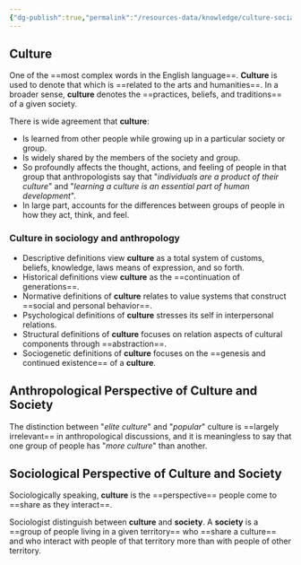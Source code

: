 ```yaml
---
{"dg-publish":true,"permalink":"/resources-data/knowledge/culture-social-and-politics/culture-and-society/defining-culture-and-society/"}
---
```


## Culture
One of the ==most complex words in the English language==. **Culture** is used to denote that which is ==related to the arts and humanities==. In a broader sense, **culture** denotes the ==practices, beliefs, and traditions== of a given society.

There is wide agreement that **culture**:
* Is learned from other people while growing up in a particular society or group.
* Is widely shared by the members of the society and group.
* So profoundly affects the thought, actions, and feeling of people in that group that anthropologists say that "*individuals are a product of their culture*" and "*learning a culture is an essential part of human development*".
* In large part, accounts for the differences between groups of people in how they act, think, and feel.

### Culture in sociology and anthropology
* Descriptive definitions view **culture** as a total system of customs, beliefs, knowledge, laws means of expression, and so forth.
* Historical definitions view **culture** as the ==continuation of generations==.
* Normative definitions of **culture** relates to value systems that construct ==social and personal behavior==.
* Psychological definitions of **culture** stresses its self in interpersonal relations.
* Structural definitions of **culture** focuses on relation aspects of cultural components through ==abstraction==.
* Sociogenetic definitions of **culture** focuses on the ==genesis and continued existence== of a **culture**.

## Anthropological Perspective of Culture and Society
The distinction between "*elite culture*" and "*popular*" culture is ==largely irrelevant== in anthropological discussions, and it is meaningless to say that one group of people has "*more culture*" than another.

## Sociological Perspective of Culture and Society
Sociologically speaking, **culture** is the ==perspective== people come to ==share as they interact==.

Sociologist distinguish between **culture** and **society**. A **society** is a ==group of people living in a given territory== who ==share a culture== and who interact with people of that territory more than with people of other territory.